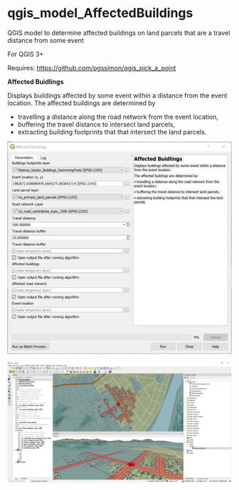 # qgis_model_AffectedBuildings
QGIS model to determine affected buildings on land parcels that are a travel distance from some event

For QGIS 3+

Requires: https://github.com/pgssimon/qgis_pick_a_point


**Affected Buidlings**

Displays buildings affected by some event within a distance from the event location. 
The affected buildings are determined by 
* travelling a distance along the road network from the event location, 
* buffering the travel distance to intersect land parcels, 
* extracting building footprints that that intersect the land parcels.

![Dialog](/QGISAffectedBuildings1.PNG "Dialog")

![Results](/QGISAffectedBuildings2.PNG "Results")



